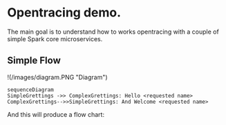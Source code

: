 # Opentracing demo.

The main goal is to understand how to works opentracing with a couple of simple Spark core microservices.

## Simple Flow

!(/images/diagram.PNG "Diagram")

```mermaid
sequenceDiagram
SimpleGrettings ->> ComplexGrettings: Hello <requested name>
ComplexGrettings-->>SimpleGrettings: And Welcome <requested name>
```

And this will produce a flow chart:


